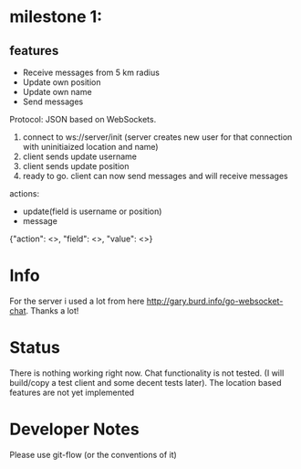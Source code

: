 milestone 1:
============

features
--------

- Receive messages from  5 km radius
- Update own position
- Update own name
- Send messages

Protocol:
JSON based on WebSockets.

1. connect to ws://server/init (server creates new user for that  connection with uninitiaized location and name)
2. client sends update username
3. client sends update position
4. ready to go. client can now send messages and will receive messages

actions:
- update(field is username or position)
- message

{"action": <>, "field": <>, "value": <>}

Info
====

For the server i used a lot from here http://gary.burd.info/go-websocket-chat. Thanks a lot!

Status
======

There is nothing working right now. Chat functionality is not tested. (I will build/copy a test client and some decent tests later). The location based features are not yet implemented

Developer Notes
==============

Please use git-flow (or the conventions of it)
